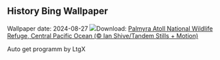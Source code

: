 ## History Bing Wallpaper
Wallpaper date: 2024-08-27
![](https://www.bing.com/th?id=OHR.PalmyraAtoll_EN-CA8180034537_UHD.jpg&w=1000)Download: [Palmyra Atoll National Wildlife Refuge, Central Pacific Ocean (© Ian Shive/Tandem Stills + Motion)](https://www.bing.com/th?id=OHR.PalmyraAtoll_EN-CA8180034537_UHD.jpg)

Auto get programm by LtgX
